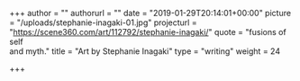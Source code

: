 +++
author = ""
authorurl = ""
date = "2019-01-29T20:14:01+00:00"
picture = "/uploads/stephanie-inagaki-01.jpg"
projecturl = "https://scene360.com/art/112792/stephanie-inagaki/"
quote = "fusions of self <br/> and myth."
title = "Art by Stephanie Inagaki"
type = "writing"
weight = 24

+++
